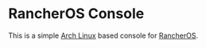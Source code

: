 RancherOS Console
=================

This is a simple [Arch Linux](https://www.archlinux.org) based console for [RancherOS](https://rancher.com/rancher-os/).
